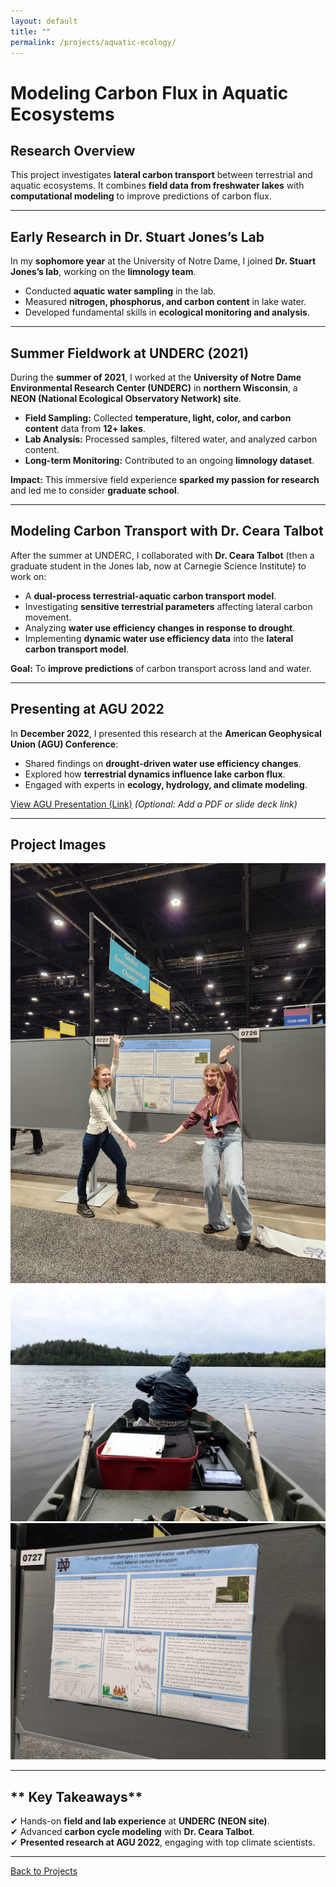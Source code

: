 ```yaml
---
layout: default
title: ""
permalink: /projects/aquatic-ecology/
---
```


# Modeling Carbon Flux in Aquatic Ecosystems

## Research Overview
This project investigates **lateral carbon transport** between terrestrial and aquatic ecosystems. It combines **field data from freshwater lakes** with **computational modeling** to improve predictions of carbon flux.

---

## Early Research in Dr. Stuart Jones’s Lab  
In my **sophomore year** at the University of Notre Dame, I joined **Dr. Stuart Jones’s lab**, working on the **limnology team**.  
- Conducted **aquatic water sampling** in the lab.  
- Measured **nitrogen, phosphorus, and carbon content** in lake water.  
- Developed fundamental skills in **ecological monitoring and analysis**.

---

## Summer Fieldwork at UNDERC (2021)  
During the **summer of 2021**, I worked at the **University of Notre Dame Environmental Research Center (UNDERC)** in **northern Wisconsin**, a **NEON (National Ecological Observatory Network) site**.  
- **Field Sampling:** Collected **temperature, light, color, and carbon content** data from **12+ lakes**.  
- **Lab Analysis:** Processed samples, filtered water, and analyzed carbon content.  
- **Long-term Monitoring:** Contributed to an ongoing **limnology dataset**.  

 **Impact:** This immersive field experience **sparked my passion for research** and led me to consider **graduate school**.

---

## Modeling Carbon Transport with Dr. Ceara Talbot  
After the summer at UNDERC, I collaborated with **Dr. Ceara Talbot** (then a graduate student in the Jones lab, now at Carnegie Science Institute) to work on:  
- A **dual-process terrestrial-aquatic carbon transport model**.  
- Investigating **sensitive terrestrial parameters** affecting lateral carbon movement.  
- Analyzing **water use efficiency changes in response to drought**.  
- Implementing **dynamic water use efficiency data** into the **lateral carbon transport model**.  

**Goal:** To **improve predictions** of carbon transport across land and water.

---

## Presenting at AGU 2022  
In **December 2022**, I presented this research at the **American Geophysical Union (AGU) Conference**:  
- Shared findings on **drought-driven water use efficiency changes**.  
- Explored how **terrestrial dynamics influence lake carbon flux**.  
- Engaged with experts in **ecology, hydrology, and climate modeling**.  

 [View AGU Presentation (Link)](#) *(Optional: Add a PDF or slide deck link)*  

---

## Project Images  
<div class="image-grid">
  <img src="/images/1ceara.jpg" alt="Fieldwork at UNDERC">
  <img src="/images/1lake.HEIC" alt="Lake Sampling">
  <img src="/images/1poster.jpg" alt="AGU Presentation">
</div>

---

## ** Key Takeaways**
✔ Hands-on **field and lab experience** at **UNDERC (NEON site)**.  
✔ Advanced **carbon cycle modeling** with **Dr. Ceara Talbot**.  
✔ **Presented research at AGU 2022**, engaging with top climate scientists.  

---

 [Back to Projects](../projects/)
